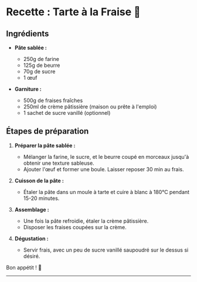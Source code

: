 # Recette : Tarte à la Fraise 🍓

## Ingrédients

- **Pâte sablée :**
  - 250g de farine
  - 125g de beurre
  - 70g de sucre
  - 1 œuf

- **Garniture :**
  - 500g de fraises fraîches
  - 250ml de crème pâtissière (maison ou prête à l'emploi)
  - 1 sachet de sucre vanillé (optionnel)

## Étapes de préparation

1. **Préparer la pâte sablée :**
   - Mélanger la farine, le sucre, et le beurre coupé en morceaux jusqu'à obtenir une texture sableuse.
   - Ajouter l'œuf et former une boule. Laisser reposer 30 min au frais.
   
2. **Cuisson de la pâte :**
   - Étaler la pâte dans un moule à tarte et cuire à blanc à 180°C pendant 15-20 minutes.

3. **Assemblage :**
   - Une fois la pâte refroidie, étaler la crème pâtissière.
   - Disposer les fraises coupées sur la crème.

4. **Dégustation :**
   - Servir frais, avec un peu de sucre vanillé saupoudré sur le dessus si désiré.

Bon appétit ! 🍰

---
